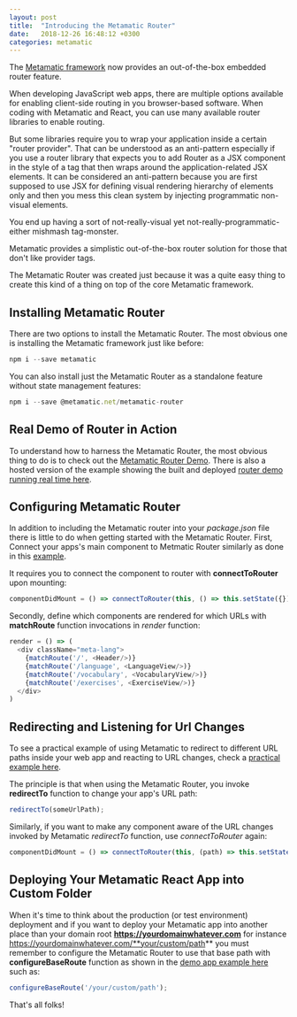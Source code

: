 ```yaml
---
layout: post
title:  "Introducing the Metamatic Router"
date:   2018-12-26 16:48:12 +0300
categories: metamatic
---
```


The [Metamatic framework](https://www.npmjs.com/package/metamatic) now provides an out-of-the-box embedded router feature. 

When developing JavaScript web apps, there are multiple options available for enabling client-side routing in you browser-based software. 
When coding with Metamatic and React, you can use many available router libraries to enable routing.

But some libraries require you to wrap your application inside a certain "router provider". That can be understood as an anti-pattern especially
if you use a router library that expects you to add Router as a JSX component in the style of a <SomeRouter> tag that then wraps around the application-related
JSX elements. It can be considered an anti-pattern because you are first supposed to use JSX for defining visual rendering hierarchy of elements 
only and then you mess this clean system by injecting programmatic non-visual elements. 

You end up having a sort of not-really-visual yet not-really-programmatic-either mishmash tag-monster.

Metamatic provides a simplistic out-of-the-box router solution for those that don't like provider tags.

The Metamatic Router was created just because it was a quite easy thing to create this kind of a thing on top of the core Metamatic framework.

## Installing Metamatic Router

There are two options to install the Metamatic Router. The most obvious one is installing the Metamatic framework just like before:

```js
npm i --save metamatic
```

You can also install just the Metamatic Router as a standalone feature without state management features:
 
```js
npm i --save @metamatic.net/metamatic-router
```

## Real Demo of Router in Action

To understand how to harness the Metamatic Router, the most obvious thing to do is to check out the [Metamatic Router Demo](https://github.com/develprr/metamatic-router-demo).
There is also a hosted version of the example showing the built and deployed [router demo running real time here](https://metamatic-demo.herokuapp.com/router).

## Configuring Metamatic Router

In addition to including the Metamatic router into your *package.json* file there is little to do when getting started with the Metamatic Router.
First, Connect your apps's main component to Metmatic Router similarly as done in this [example](https://github.com/develprr/metamatic-router-demo/blob/master/src/App.js).

It requires you to connect the component to router with **connectToRouter** upon mounting:

```js
componentDidMount = () => connectToRouter(this, () => this.setState({}));
```

Secondly, define which components are rendered for which URLs with **matchRoute** function invocations in *render* function:

```js
render = () => (
  <div className="meta-lang">
    {matchRoute('/', <Header/>)}
    {matchRoute('/language', <LanguageView/>)}
    {matchRoute('/vocabulary', <VocabularyView/>)}
    {matchRoute('/exercises', <ExerciseView/>)}
  </div>
) 
```

## Redirecting and Listening for Url Changes

To see a practical example of using Metamatic to redirect to different URL paths inside your web app and reacting to URL changes, check a 
[practical example here](https://github.com/develprr/metamatic-router-demo/blob/master/src/layout/header/NaviBar.js).

The principle is that when using the Metamatic Router, you invoke **redirectTo** function to change your app's URL path: 

```js
redirectTo(someUrlPath);
```

Similarly, if you want to make any component aware of the URL changes invoked by Metamatic *redirectTo* function, use *connectToRouter* again:
 
```js
componentDidMount = () => connectToRouter(this, (path) => this.setState({path}));
```

## Deploying Your Metamatic React App into Custom Folder

When it's time to think about the production (or test environment) deployment and if you want to deploy your Metamatic app into another place than
your domain root **https://yourdomainwhatever.com** for instance https://yourdomainwhatever.com/**your/custom/path** you must remember to configure
the Metamatic Router to use that base path with **configureBaseRoute** function as shown in the [demo app example here](https://github.com/develprr/metamatic-router-demo/blob/master/src/index.js) 
such as:

```js
configureBaseRoute('/your/custom/path');
```

That's all folks!
